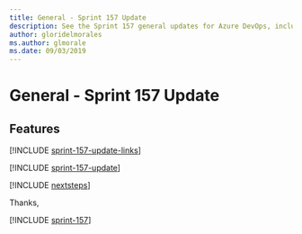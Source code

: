 ```yaml
---
title: General - Sprint 157 Update
description: See the Sprint 157 general updates for Azure DevOps, including next steps.
author: gloridelmorales
ms.author: glmorale
ms.date: 09/03/2019
---
```


# General - Sprint 157 Update

## Features

[!INCLUDE [sprint-157-update-links](../includes/general/sprint-157-update-links.md)]

[!INCLUDE [sprint-157-update](../includes/general/sprint-157-update.md)]

[!INCLUDE [nextsteps](../includes/nextsteps.md)]

Thanks,

[!INCLUDE [sprint-157](../includes/signer/sprint-157.md)]
